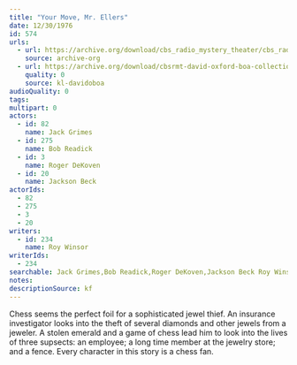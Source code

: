 ```yaml
---
title: "Your Move, Mr. Ellers"
date: 12/30/1976
id: 574
urls: 
  - url: https://archive.org/download/cbs_radio_mystery_theater/cbs_radio_mystery_theater-0551-0600.zip/cbs_radio_mystery_theater-0551-0600%2Fcbsrmt_0574_your_move_mr_ellers.mp3
    source: archive-org
  - url: https://archive.org/download/cbsrmt-david-oxford-boa-collection/CBSRMT-761230-0574-Your-Move,-Mr-Ellers-(128-48)_WBBM-JE-{BoA}.mp3
    quality: 0
    source: kl-davidoboa
audioQuality: 0
tags: 
multipart: 0
actors:  
  - id: 82
    name: Jack Grimes  
  - id: 275
    name: Bob Readick  
  - id: 3
    name: Roger DeKoven  
  - id: 20
    name: Jackson Beck
actorIds:  
  - 82  
  - 275  
  - 3  
  - 20
writers:  
  - id: 234
    name: Roy Winsor
writerIds:  
  - 234
searchable: Jack Grimes,Bob Readick,Roger DeKoven,Jackson Beck Roy Winsor
notes: 
descriptionSource: kf
---
```

Chess seems the perfect foil for a sophisticated jewel thief. An insurance investigator looks into the theft of several diamonds and other jewels from a jeweler. A stolen emerald and a game of chess lead him to look into the lives of three supsects: an employee; a long time member at the jewelry store; and a fence. Every character in this story is a chess fan.